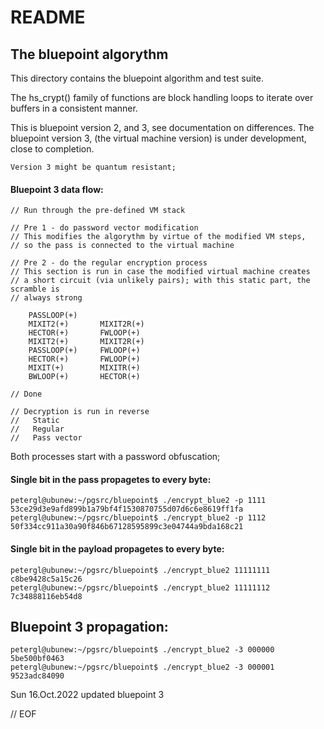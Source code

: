 #                             README
## The bluepoint algorythm

 This directory contains the bluepoint algorithm and test suite.

The hs_crypt() family of functions are block handling loops to iterate
over buffers in a consistent manner.

  This is bluepoint version 2, and 3, see documentation on differences.
The bluepoint version 3, (the virtual machine version) is under development,
close to completion.

    Version 3 might be quantum resistant;

#### Bluepoint 3 data flow:

    // Run through the pre-defined VM stack

    // Pre 1 - do password vector modification
    // This modifies the algorythm by virtue of the modified VM steps,
    // so the pass is connected to the virtual machine

    // Pre 2 - do the regular encryption process
    // This section is run in case the modified virtual machine creates
    // a short circuit (via unlikely pairs); with this static part, the scramble is
    // always strong

        PASSLOOP(+)
        MIXIT2(+)       MIXIT2R(+)
        HECTOR(+)       FWLOOP(+)
        MIXIT2(+)       MIXIT2R(+)
        PASSLOOP(+)     FWLOOP(+)
        HECTOR(+)       FWLOOP(+)
        MIXIT(+)        MIXITR(+)
        BWLOOP(+)       HECTOR(+)

    // Done

    // Decryption is run in reverse
    //   Static
    //   Regular
    //   Pass vector

 Both processes start with a password obfuscation;

#### Single bit in the pass propagetes to every byte:

    petergl@ubunew:~/pgsrc/bluepoint$ ./encrypt_blue2 -p 1111
    53ce29d3e9afd899b1a79bf4f1530870755d07d6c6e8619ff1fa
    petergl@ubunew:~/pgsrc/bluepoint$ ./encrypt_blue2 -p 1112
    50f334cc911a30a90f846b67128595899c3e04744a9bda168c21

#### Single bit in the payload propagetes to every byte:

    petergl@ubunew:~/pgsrc/bluepoint$ ./encrypt_blue2 11111111
    c8be9428c5a15c26
    petergl@ubunew:~/pgsrc/bluepoint$ ./encrypt_blue2 11111112
    7c34888116eb54d8

## Bluepoint 3 propagation:

    petergl@ubunew:~/pgsrc/bluepoint$ ./encrypt_blue2 -3 000000
    5be500bf0463
    petergl@ubunew:~/pgsrc/bluepoint$ ./encrypt_blue2 -3 000001
    9523adc84090

Sun 16.Oct.2022 updated bluepoint 3

// EOF
